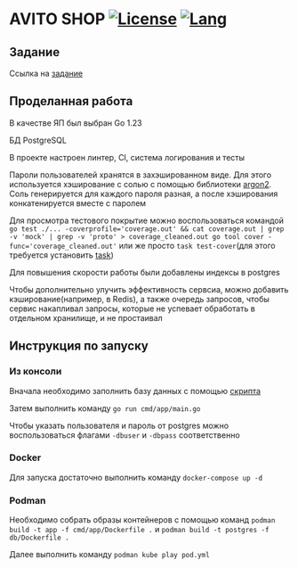 # AVITO SHOP [![License](https://img.shields.io/github/license/AVyach/avito-tech/)](https://opensource.org/license/mit) [![Lang](https://img.shields.io/github/languages/top/AVyach/SSO)](https://go.dev/)

## Задание
Ссылка на [задание](https://github.com/avito-tech/tech-internship/blob/main/Tech%20Internships/Backend/Backend-trainee-assignment-winter-2025/Backend-trainee-assignment-winter-2025.md)

## Проделанная работа
В качестве ЯП был выбран Go 1.23

БД PostgreSQL

В проекте настроен линтер, CI, система логирования и тесты

Пароли пользователей хранятся в захэшированном виде. Для этого используется хэширование с солью с помощью библиотеки [argon2](https://pkg.go.dev/golang.org/x/crypto/argon2). Соль генерируется для каждого пароля разная, а после хэширования конкатенируется вместе с паролем

Для просмотра тестового покрытие можно воспользоваться командой `go test ./... -coverprofile='coverage.out' && cat coverage.out | grep -v 'mock' | grep -v 'proto' > coverage_cleaned.out go tool cover -func='coverage_cleaned.out'` или же просто `task test-cover`(для этого требуется установить [task](https://taskfile.dev/))

Для повышения скорости работы были добавлены индексы в postgres

Чтобы дополнительно улучить эффективность сервсиа, можно добавить кэширование(например, в Redis), а также очередь запросов, чтобы сервис накапливал запросы, которые не успевает обработать в отдельном хранилище, и не простаивал

## Инструкция по запуску
### Из консоли
Вначала необходимо заполнить базу данных с помощью [скрипта](db/init.sql)

Затем выполнить команду `go run cmd/app/main.go`

Чтобы указать пользователя и пароль от postgres можно воспользоваться флагами `-dbuser` и `-dbpass` соответственно

### Docker
Для запуска достаточно выполнить команду `docker-compose up -d`

### Podman
Необходимо собрать образы контейнеров с помощью команд `podman build -t app -f cmd/app/Dockerfile .` и `podman build -t postgres -f db/Dockerfile .`

Далее выполнить команду `podman kube play pod.yml`
